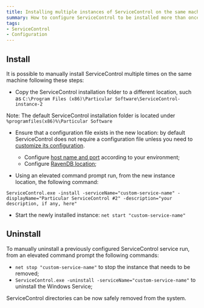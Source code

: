 ```yaml
---
title: Installing multiple instances of ServiceControl on the same machine 
summary: How to configure ServiceControl to be installed more than once on a single machine
tags:
- ServiceControl
- Configuration
---
```


## Install

It is possible to manually install ServiceControl multiple times on the same machine following these steps:

* Copy the ServiceControl installation folder to a different location, such as `C:\Program Files (x86)\Particular Software\ServiceControl-instance-2`

Note: The default ServiceControl installation folder is located under `%programfiles(x86)%\Particular Software`

* Ensure that a configuration file exists in the new location: by default ServiceControl does not require a configuration file unless you need to [customize its configuration](creating-config-file).
     * Configure [host name and port](setting-custom-hostname) according to your environment;
     * Configure [RavenDB location](configure-ravendb-location); 

* Using an elevated command prompt run, from the new instance location, the following command:

```
ServiceControl.exe -install -serviceName="custom-service-name" -displayName="Particular ServiceControl #2" -description="your description, if any, here"```

* Start the newly installed instance: `net start "custom-service-name"`## UninstallTo manually uninstall a previously configured ServiceControl service run, from an elevated command prompt the following commands:

* `net stop "custom-service-name"` to stop the instance that needs to be removed;
* `ServiceControl.exe -uninstall -serviceName="custom-service-name"` to uninstall the Windows Service;

ServiceControl directories can be now safely removed from the system. 
